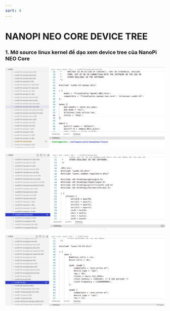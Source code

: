 ```yaml
---
sort: 4
---
```


# NANOPI NEO CORE DEVICE TREE


### 1. Mở source linux kernel để dạo xem device tree của NanoPi NEO Core






![this screenshot](/images/nanopi-neo-core-device-tree-1.png)






![this screenshot](/images/nanopi-neo-core-device-tree-2.png)






![this screenshot](/images/nanopi-neo-core-device-tree-3.png)